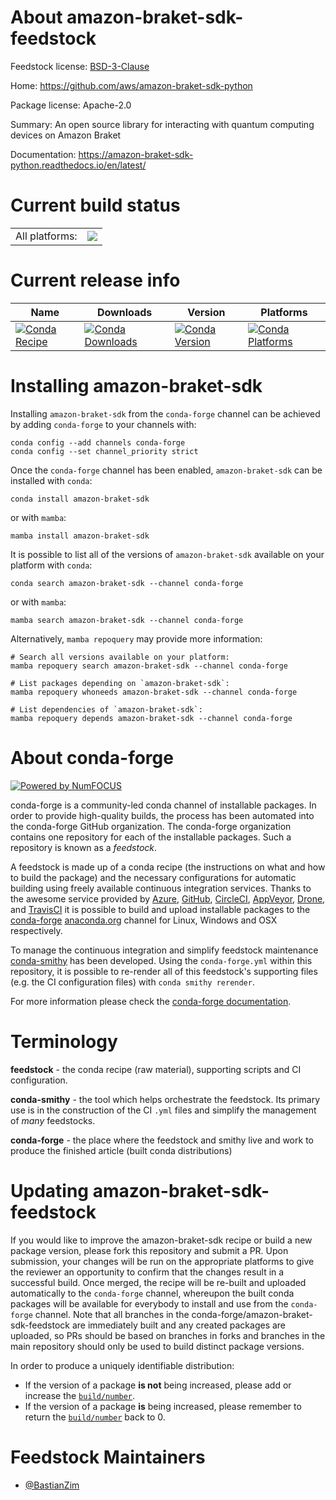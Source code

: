 About amazon-braket-sdk-feedstock
=================================

Feedstock license: [BSD-3-Clause](https://github.com/conda-forge/amazon-braket-sdk-feedstock/blob/main/LICENSE.txt)

Home: https://github.com/aws/amazon-braket-sdk-python

Package license: Apache-2.0

Summary: An open source library for interacting with quantum computing devices on Amazon Braket

Documentation: https://amazon-braket-sdk-python.readthedocs.io/en/latest/

Current build status
====================


<table><tr><td>All platforms:</td>
    <td>
      <a href="https://dev.azure.com/conda-forge/feedstock-builds/_build/latest?definitionId=13915&branchName=main">
        <img src="https://dev.azure.com/conda-forge/feedstock-builds/_apis/build/status/amazon-braket-sdk-feedstock?branchName=main">
      </a>
    </td>
  </tr>
</table>

Current release info
====================

| Name | Downloads | Version | Platforms |
| --- | --- | --- | --- |
| [![Conda Recipe](https://img.shields.io/badge/recipe-amazon--braket--sdk-green.svg)](https://anaconda.org/conda-forge/amazon-braket-sdk) | [![Conda Downloads](https://img.shields.io/conda/dn/conda-forge/amazon-braket-sdk.svg)](https://anaconda.org/conda-forge/amazon-braket-sdk) | [![Conda Version](https://img.shields.io/conda/vn/conda-forge/amazon-braket-sdk.svg)](https://anaconda.org/conda-forge/amazon-braket-sdk) | [![Conda Platforms](https://img.shields.io/conda/pn/conda-forge/amazon-braket-sdk.svg)](https://anaconda.org/conda-forge/amazon-braket-sdk) |

Installing amazon-braket-sdk
============================

Installing `amazon-braket-sdk` from the `conda-forge` channel can be achieved by adding `conda-forge` to your channels with:

```
conda config --add channels conda-forge
conda config --set channel_priority strict
```

Once the `conda-forge` channel has been enabled, `amazon-braket-sdk` can be installed with `conda`:

```
conda install amazon-braket-sdk
```

or with `mamba`:

```
mamba install amazon-braket-sdk
```

It is possible to list all of the versions of `amazon-braket-sdk` available on your platform with `conda`:

```
conda search amazon-braket-sdk --channel conda-forge
```

or with `mamba`:

```
mamba search amazon-braket-sdk --channel conda-forge
```

Alternatively, `mamba repoquery` may provide more information:

```
# Search all versions available on your platform:
mamba repoquery search amazon-braket-sdk --channel conda-forge

# List packages depending on `amazon-braket-sdk`:
mamba repoquery whoneeds amazon-braket-sdk --channel conda-forge

# List dependencies of `amazon-braket-sdk`:
mamba repoquery depends amazon-braket-sdk --channel conda-forge
```


About conda-forge
=================

[![Powered by
NumFOCUS](https://img.shields.io/badge/powered%20by-NumFOCUS-orange.svg?style=flat&colorA=E1523D&colorB=007D8A)](https://numfocus.org)

conda-forge is a community-led conda channel of installable packages.
In order to provide high-quality builds, the process has been automated into the
conda-forge GitHub organization. The conda-forge organization contains one repository
for each of the installable packages. Such a repository is known as a *feedstock*.

A feedstock is made up of a conda recipe (the instructions on what and how to build
the package) and the necessary configurations for automatic building using freely
available continuous integration services. Thanks to the awesome service provided by
[Azure](https://azure.microsoft.com/en-us/services/devops/), [GitHub](https://github.com/),
[CircleCI](https://circleci.com/), [AppVeyor](https://www.appveyor.com/),
[Drone](https://cloud.drone.io/welcome), and [TravisCI](https://travis-ci.com/)
it is possible to build and upload installable packages to the
[conda-forge](https://anaconda.org/conda-forge) [anaconda.org](https://anaconda.org/)
channel for Linux, Windows and OSX respectively.

To manage the continuous integration and simplify feedstock maintenance
[conda-smithy](https://github.com/conda-forge/conda-smithy) has been developed.
Using the ``conda-forge.yml`` within this repository, it is possible to re-render all of
this feedstock's supporting files (e.g. the CI configuration files) with ``conda smithy rerender``.

For more information please check the [conda-forge documentation](https://conda-forge.org/docs/).

Terminology
===========

**feedstock** - the conda recipe (raw material), supporting scripts and CI configuration.

**conda-smithy** - the tool which helps orchestrate the feedstock.
                   Its primary use is in the construction of the CI ``.yml`` files
                   and simplify the management of *many* feedstocks.

**conda-forge** - the place where the feedstock and smithy live and work to
                  produce the finished article (built conda distributions)


Updating amazon-braket-sdk-feedstock
====================================

If you would like to improve the amazon-braket-sdk recipe or build a new
package version, please fork this repository and submit a PR. Upon submission,
your changes will be run on the appropriate platforms to give the reviewer an
opportunity to confirm that the changes result in a successful build. Once
merged, the recipe will be re-built and uploaded automatically to the
`conda-forge` channel, whereupon the built conda packages will be available for
everybody to install and use from the `conda-forge` channel.
Note that all branches in the conda-forge/amazon-braket-sdk-feedstock are
immediately built and any created packages are uploaded, so PRs should be based
on branches in forks and branches in the main repository should only be used to
build distinct package versions.

In order to produce a uniquely identifiable distribution:
 * If the version of a package **is not** being increased, please add or increase
   the [``build/number``](https://docs.conda.io/projects/conda-build/en/latest/resources/define-metadata.html#build-number-and-string).
 * If the version of a package **is** being increased, please remember to return
   the [``build/number``](https://docs.conda.io/projects/conda-build/en/latest/resources/define-metadata.html#build-number-and-string)
   back to 0.

Feedstock Maintainers
=====================

* [@BastianZim](https://github.com/BastianZim/)

